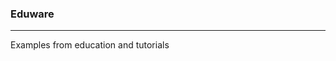 ### Eduware
***
Examples from education and tutorials

<!--- #### HTML & CSS
* [HTML & CSS  Examples](./HTML-CSS)
* [CSS Login Drill](./HTML-CSS/CSS-Login-Drill)

#### JavaScript
* [JavaScript Examples](./JavaScript)
* [Login Script Drill](./JavaScript/Login-Script-Drill)


#### Database & SQL
* [Database & SQL Examples](./Database-SQL)
* [City Library Drill](./Database-SQL/City-Library-Drill)

#### Python
* [Python Examples](./Python)
* [Datetime Drill](./Python/Datetime-Drill)

#### C#  
* [C# Examples](./C-Sharp)
* [File Transfer Drill](./C-Sharp/File-Transfer-Drill)
-->
